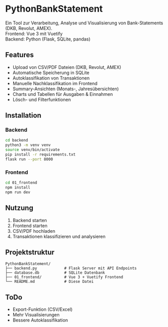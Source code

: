 

# PythonBankStatement

Ein Tool zur Verarbeitung, Analyse und Visualisierung von Bank-Statements (DKB, Revolut, AMEX).  
Frontend: Vue 3 mit Vuetify  
Backend: Python (Flask, SQLite, pandas)

## Features

- Upload von CSV/PDF Dateien (DKB, Revolut, AMEX)
- Automatische Speicherung in SQLite
- Autoklassifikation von Transaktionen
- Manuelle Nachklassifikation im Frontend
- Summary-Ansichten (Monats-, Jahresübersichten)
- Charts und Tabellen für Ausgaben & Einnahmen
- Lösch- und Filterfunktionen

## Installation

### Backend
```bash
cd backend
python3 -m venv venv
source venv/bin/activate
pip install -r requirements.txt
flask run --port 8000
```

### Frontend
```bash
cd 01_frontend
npm install
npm run dev
```

## Nutzung

1. Backend starten
2. Frontend starten
3. CSV/PDF hochladen
4. Transaktionen klassifizieren und analysieren

## Projektstruktur

```
PythonBankStatement/
├── backend.py            # Flask Server mit API Endpoints
├── database.db           # SQLite Datenbank
├── 01_frontend/          # Vue 3 + Vuetify Frontend
└── README.md             # Diese Datei
```

## ToDo

- Export-Funktion (CSV/Excel)
- Mehr Visualisierungen
- Bessere Autoklassifikation